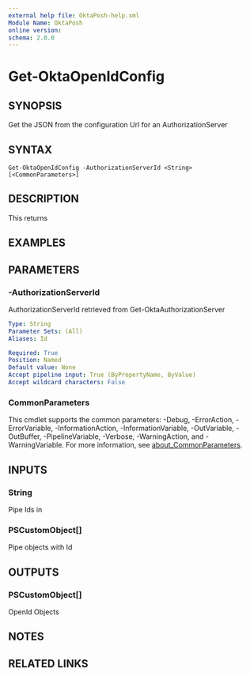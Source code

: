 ```yaml
---
external help file: OktaPosh-help.xml
Module Name: OktaPosh
online version:
schema: 2.0.0
---
```


# Get-OktaOpenIdConfig

## SYNOPSIS
Get the JSON from the configuration Url for an AuthorizationServer

## SYNTAX

```
Get-OktaOpenIdConfig -AuthorizationServerId <String> [<CommonParameters>]
```

## DESCRIPTION
This returns

## EXAMPLES

## PARAMETERS

### -AuthorizationServerId
AuthorizationServerId retrieved from Get-OktaAuthorizationServer

```yaml
Type: String
Parameter Sets: (All)
Aliases: Id

Required: True
Position: Named
Default value: None
Accept pipeline input: True (ByPropertyName, ByValue)
Accept wildcard characters: False
```

### CommonParameters
This cmdlet supports the common parameters: -Debug, -ErrorAction, -ErrorVariable, -InformationAction, -InformationVariable, -OutVariable, -OutBuffer, -PipelineVariable, -Verbose, -WarningAction, and -WarningVariable. For more information, see [about_CommonParameters](http://go.microsoft.com/fwlink/?LinkID=113216).

## INPUTS

### String
Pipe Ids in

### PSCustomObject[]
Pipe objects with Id

## OUTPUTS

### PSCustomObject[]
OpenId Objects

## NOTES

## RELATED LINKS
